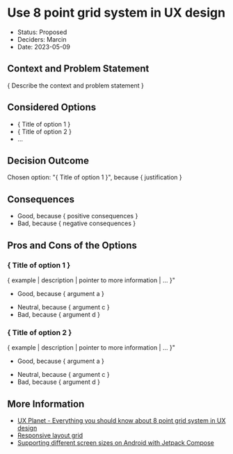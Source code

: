 # Use 8 point grid system in UX design

* Status: Proposed
* Deciders: Marcin
* Date: 2023-05-09

## Context and Problem Statement

{ Describe the context and problem statement }

## Considered Options

* { Title of option 1 }
* { Title of option 2 }
* ...

## Decision Outcome

Chosen option: "{ Title of option 1 }", because { justification }

## Consequences

* Good, because { positive consequences }
* Bad, because { negative consequences }

<!-- This is an optional element. Feel free to remove. -->
## Pros and Cons of the Options

### { Title of option 1 }

<!-- This is an optional element. Feel free to remove. -->
{ example | description | pointer to more information | ... }"

* Good, because { argument a }
<!-- use "neutral" if the given argument weights neither for good nor bad -->
* Neutral, because { argument c }
* Bad, because { argument d }

### { Title of option 2 }

<!-- This is an optional element. Feel free to remove. -->
{ example | description | pointer to more information | ... }"

* Good, because { argument a }
<!-- use "neutral" if the given argument weights neither for good nor bad -->
* Neutral, because { argument c }
* Bad, because { argument d }

<!-- This is an optional element. Feel free to remove. -->
## More Information

* [UX Planet - Everything you should know about 8 point grid system in UX design](https://uxplanet.org/everything-you-should-know-about-8-point-grid-system-in-ux-design-b69cb945b18d)
* [Responsive layout grid](https://m2.material.io/design/layout/responsive-layout-grid.html#columns-gutters-and-margins)
* [Supporting different screen sizes on Android with Jetpack Compose](https://proandroiddev.com/supporting-different-screen-sizes-on-android-with-jetpack-compose-f215c13081bd)

